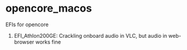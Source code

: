 # opencore_macos
EFIs for opencore

1) EFI_Athlon200GE: Crackling onboard audio in VLC, but audio in web-browser works fine
